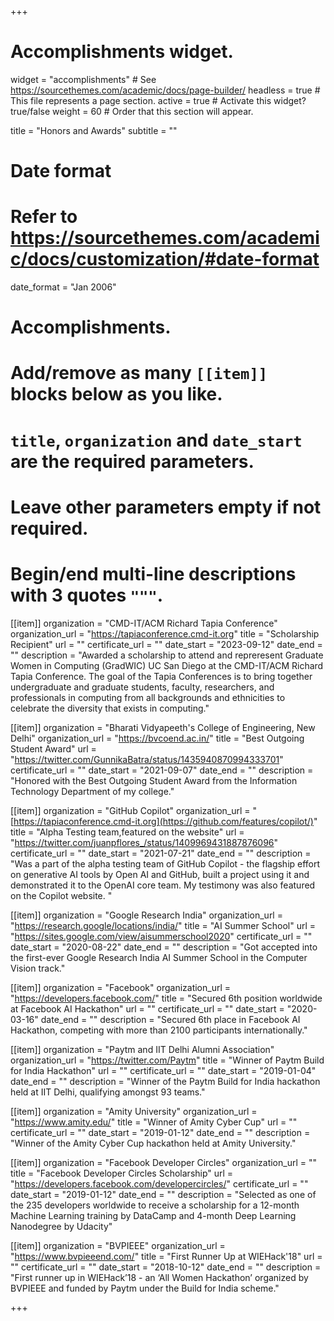 +++
# Accomplishments widget.
widget = "accomplishments"  # See https://sourcethemes.com/academic/docs/page-builder/
headless = true  # This file represents a page section.
active = true  # Activate this widget? true/false
weight = 60  # Order that this section will appear.

title = "Honors and Awards"
subtitle = ""

# Date format
#   Refer to https://sourcethemes.com/academic/docs/customization/#date-format
date_format = "Jan 2006"

# Accomplishments.
#   Add/remove as many `[[item]]` blocks below as you like.
#   `title`, `organization` and `date_start` are the required parameters.
#   Leave other parameters empty if not required.
#   Begin/end multi-line descriptions with 3 quotes `"""`.

[[item]]
  organization = "CMD-IT/ACM Richard Tapia Conference"
  organization_url = "https://tapiaconference.cmd-it.org"
  title = "Scholarship Recipient"
  url = ""
  certificate_url = ""
  date_start = "2023-09-12"
  date_end = ""
  description = "Awarded a scholarship to attend and repreresent Graduate Women in Computing (GradWIC) UC San Diego at the CMD-IT/ACM Richard Tapia Conference. The goal of the Tapia Conferences is to bring together undergraduate and graduate students, faculty, researchers, and professionals in computing from all backgrounds and ethnicities to celebrate the diversity that exists in computing."

[[item]]
  organization = "Bharati Vidyapeeth's College of Engineering, New Delhi"
  organization_url = "https://bvcoend.ac.in/"
  title = "Best Outgoing Student Award"
  url = "https://twitter.com/GunnikaBatra/status/1435940870994333701"
  certificate_url = ""
  date_start = "2021-09-07"
  date_end = ""
  description = "Honored with the Best Outgoing Student Award from the Information Technology Department of my college."

  [[item]]
  organization = "GitHub Copilot"
  organization_url = "[https://tapiaconference.cmd-it.org](https://github.com/features/copilot/)"
  title = "Alpha Testing team,featured on the website"
  url = "https://twitter.com/juanpflores_/status/1409969431887876096"
  certificate_url = ""
  date_start = "2021-07-21"
  date_end = ""
  description = "Was a part of the alpha testing team of GitHub Copilot - the flagship effort on generative AI tools by Open AI and GitHub, built a project using it and demonstrated it to the OpenAI core team. My testimony was also featured on the Copilot website. "

[[item]]
  organization = "Google Research India"
  organization_url = "https://research.google/locations/india/"
  title = "AI Summer School"
  url = "https://sites.google.com/view/aisummerschool2020"
  certificate_url = ""
  date_start = "2020-08-22"
  date_end = ""
  description = "Got accepted into the first-ever Google Research India AI Summer School in the Computer Vision track."

[[item]]
  organization = "Facebook"
  organization_url = "https://developers.facebook.com/"
  title = "Secured 6th position worldwide at Facebook AI Hackathon"
  url = ""
  certificate_url = ""
  date_start = "2020-03-16"
  date_end = ""
  description = "Secured 6th place in Facebook AI Hackathon, competing with more than 2100 participants internationally."

[[item]]
  organization = "Paytm and  IIT Delhi Alumni Association"
  organization_url = "https://twitter.com/Paytm"
  title = "Winner of Paytm Build for India Hackathon"
  url = ""
  certificate_url = ""
  date_start = "2019-01-04"
  date_end = ""
  description = "Winner of the Paytm Build for India hackathon held at IIT Delhi, qualifying amongst 93 teams."

[[item]]
  organization = "Amity University"
  organization_url = "https://www.amity.edu/"
  title = "Winner of Amity Cyber Cup"
  url = ""
  certificate_url = ""
  date_start = "2019-01-12"
  date_end = ""
  description = "Winner of the Amity Cyber Cup hackathon held at Amity University."

[[item]]
  organization = "Facebook Developer Circles"
  organization_url = ""
  title = "Facebook Developer Circles Scholarship"
  url = "https://developers.facebook.com/developercircles/"
  certificate_url = ""
  date_start = "2019-01-12"
  date_end = ""
  description = "Selected as one of the 235 developers worldwide to receive a scholarship for a 12-month Machine Learning training by DataCamp and 4-month Deep Learning Nanodegree by Udacity"

[[item]]
  organization = "BVPIEEE"
  organization_url = "https://www.bvpieeend.com/"
  title = "First Runner Up at WIEHack'18"
  url = ""
  certificate_url = ""
  date_start = "2018-10-12"
  date_end = ""
  description = "First runner up in WIEHack’18 - an ‘All Women Hackathon’ organized by BVPIEEE and funded by Paytm under the Build for India scheme."

+++
